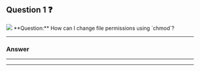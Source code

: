
## Question 1 ❓
 <img src="https://skillicons.dev/icons?i=git,kubernetes,docker,c,vim" />
**Question:**  How can I change file permissions using `chmod`?

***

### Answer

---


___